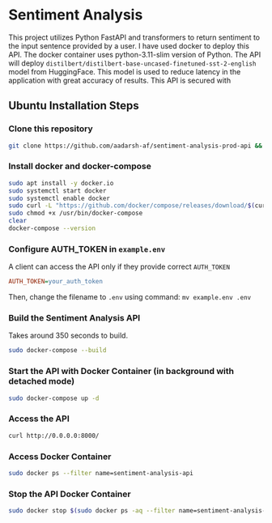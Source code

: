 # Sentiment Analysis

This project utilizes Python FastAPI and transformers to return sentiment to the input sentence provided by a user. I have used docker to deploy this API. The docker container uses python-3.11-slim version of Python. The API will deploy `distilbert/distilbert-base-uncased-finetuned-sst-2-english` model from HuggingFace. This model is used to reduce latency in the application with great accuracy of results. This API is secured with

## Ubuntu Installation Steps

### Clone this repository

```bash
git clone https://github.com/aadarsh-af/sentiment-analysis-prod-api && cd sentiment-analysis-prod-api
```

### Install docker and docker-compose

```bash
sudo apt install -y docker.io
sudo systemctl start docker
sudo systemctl enable docker
sudo curl -L "https://github.com/docker/compose/releases/download/$(curl -s https://api.github.com/repos/docker/compose/releases/latest | grep 'tag_name' | cut -d'"' -f4)/docker-compose-$(uname -s)-$(uname -m)" -o /usr/local/bin/docker-compose
sudo chmod +x /usr/bin/docker-compose
clear
docker-compose --version
```

### Configure AUTH_TOKEN in `example.env`

A client can access the API only if they provide correct `AUTH_TOKEN`

```ini
AUTH_TOKEN=your_auth_token
```

Then, change the filename to `.env` using command: `mv example.env .env`

### Build the Sentiment Analysis API

Takes around 350 seconds to build.

```bash
sudo docker-compose --build
```

### Start the API with Docker Container (in background with detached mode)

```bash
sudo docker-compose up -d
```

### Access the API

```bash
curl http://0.0.0.0:8000/
```

### Access Docker Container

```bash
sudo docker ps --filter name=sentiment-analysis-api
```

### Stop the API Docker Container

```bash
sudo docker stop $(sudo docker ps -aq --filter name=sentiment-analysis-api)
```
